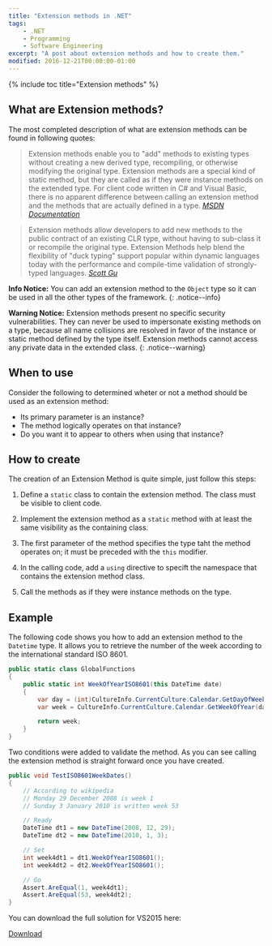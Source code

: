 ```yaml
---
title: "Extension methods in .NET"
tags:
    - .NET
    - Programming
    - Software Engineering 
excerpt: "A post about extension methods and how to create them."
modified: 2016-12-21T00:00:00-01:00
---
```


<!-- Place this tag in your head or just before your close body tag. -->
<script async defer src="https://buttons.github.io/buttons.js"></script>

{% include toc title="Extension methods" %}

## What are Extension methods?
The most completed description of what are extension methods can be found in following quotes:

> Extension methods enable you to "add" methods to existing types without creating a new derived type, recompiling, or otherwise modifying the original type. Extension methods are a special kind of static method, but they are called as if they were instance methods on the extended type. For client code written in C# and Visual Basic, there is no apparent difference between calling an extension method and the methods that are actually defined in a type.
<cite><a href="https://msdn.microsoft.com/en-us/library/bb311042.aspx">MSDN Documentation</a></cite>

> Extension methods allow developers to add new methods to the public contract of an existing CLR type, without having to sub-class it or recompile the original type.  Extension Methods help blend the flexibility of "duck typing" support popular within dynamic languages today with the performance and compile-time validation of strongly-typed languages.
<cite><a href="https://weblogs.asp.net/scottgu/new-orcas-language-feature-extension-methods">Scott Gu</a></cite>

**Info Notice:** You can add an extension method to the `Object` type so it can be used in all the other types of the framework.
{: .notice--info}

**Warning Notice:** Extension methods present no specific security vulnerabilities. They can never be used to impersonate existing methods on a type, because all name collisions are resolved in favor of the instance or static method defined by the type itself. Extension methods cannot access any private data in the extended class.
{: .notice--warning}

## When to use

Consider the following to determined wheter or not a method should be used as an extension method: 

* Its primary parameter is an instance?
* The method logically operates on that instance?
* Do you want it to appear to others when using that instance?

## How to create

The creation of an Extension Method is quite simple, just follow this steps:

1. Define a `static` class to contain the extension method. The class must be visible to client code.

2. Implement the extension method as a `static` method with at least the same visibility as the containing class.

3. The first parameter of the method specifies the type taht the method operates on; it must be preceded with the `this` modifier.

4. In the calling code, add a `using` directive to specift the namespace that contains the extension method class.

5. Call the methods as if they were instance methods on the type.

## Example

The following code shows you how to add an extension method to the `Datetime` type. It allows you to retrieve the number of the week according to the international standard ISO 8601.

```csharp
public static class GlobalFunctions
{
    public static int WeekOfYearISO8601(this DateTime date)
    {
        var day = (int)CultureInfo.CurrentCulture.Calendar.GetDayOfWeek(date);
        var week = CultureInfo.CurrentCulture.Calendar.GetWeekOfYear(date.AddDays(4 - (day == 0 ? 7 : day)), CalendarWeekRule.FirstFourDayWeek, DayOfWeek.Monday);

        return week;
    }
}
```

Two conditions were added to validate the method. As you can see calling the extension method is straight forward once you have created.

```csharp
public void TestISO8601WeekDates()
{
    // According to wikipedia
    // Monday 29 December 2008 is week 1
    // Sunday 3 January 2010 is written week 53

    // Ready 
    DateTime dt1 = new DateTime(2008, 12, 29);
    DateTime dt2 = new DateTime(2010, 1, 3);

    // Set
    int week4dt1 = dt1.WeekOfYearISO8601();
    int week4dt2 = dt2.WeekOfYearISO8601();

    // Go
    Assert.AreEqual(1, week4dt1);
    Assert.AreEqual(53, week4dt2);
}
```

You can download the full solution for VS2015 here:

<!-- Place this tag where you want the button to render. -->
<a class="github-button" href="https://github.com/jcsmata/extension-methods/archive/master.zip" data-icon="octicon-cloud-download" data-style="mega" aria-label="Download jcsmata/extension-methods on GitHub">Download</a>
